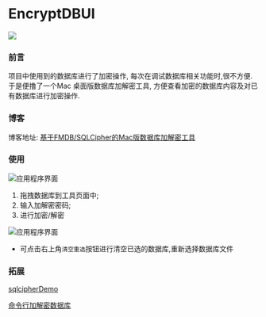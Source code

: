 # EncryptDBUI
![](http://yuqiangcoder.com/assets/postImages/ios/201807/1.svg)

### 前言
项目中使用到的数据库进行了加密操作, 每次在调试数据库相关功能时,很不方便. 于是便撸了一个Mac 桌面版数据库加解密工具, 方便查看加密的数据库内容及对已有数据库进行加密操作.

### 博客
博客地址: 
[基于FMDB/SQLCipher的Mac版数据库加解密工具](http://yuqiangcoder.com/2018/07/17/%E5%9F%BA%E4%BA%8EFMDB-SQLCipher%E7%9A%84Mac%E7%89%88%E6%95%B0%E6%8D%AE%E5%BA%93%E5%8A%A0%E8%A7%A3%E5%AF%86%E5%B7%A5%E5%85%B7-AND-RSA-MAC%E7%AB%AF%E5%8A%A0%E8%A7%A3%E5%AF%86%E5%B7%A5%E5%85%B7.html)

### 使用
![应用程序界面](http://yuqiangcoder.com/assets/postImages/ios/201807/1.png)

1. 拖拽数据库到工具页面中;
2. 输入加解密密码;
3. 进行加密/解密

![应用程序界面](http://yuqiangcoder.com/assets/postImages/ios/201807/2.png)

* 可点击右上角`清空重选`按钮进行清空已选的数据库,重新选择数据库文件

### 拓展
[sqlcipherDemo](https://github.com/zhengbomo/sqlcipherDemo)

[命令行加解密数据库](https://www.zetetic.net/sqlcipher/sqlcipher-api/#sqlcipher_export)

